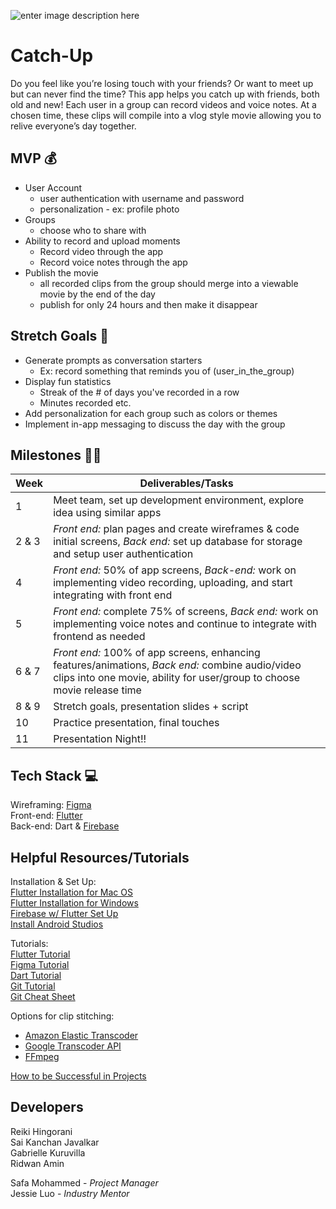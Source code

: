 
![enter image description here](https://media.giphy.com/media/WOIGpnJ3ye445BUQl4/giphy.gif)

# Catch-Up

Do you feel like you’re losing touch with your friends? Or want to meet up but can never find the time? This app helps you catch up with friends, both old and new! Each user in a group can record videos and voice notes. At a chosen time, these clips will compile into a vlog style movie allowing you to relive everyone’s day together.
 

## MVP 💰

 -  User Account
	 - user authentication with username and password
	 - personalization - ex: profile photo
 - Groups
	 - choose who to share with 
 -   Ability to record and upload moments
	 - Record video through the app
	 - Record voice notes through the app
 - Publish the movie
	 - all recorded clips from the group should merge into a viewable movie by the end of the day
	 - publish for only 24 hours and then make it disappear

## Stretch Goals 🙆
- Generate prompts as conversation starters 
	- Ex: record something that reminds you of (user_in_the_group)
- Display fun statistics 
	- Streak of the # of days you've recorded in a row 
	- Minutes recorded etc.
-   Add personalization for each group such as colors or themes
-   Implement in-app messaging to discuss the day with the group


## Milestones 🏃‍♂️
|Week| Deliverables/Tasks |
|--|--|
| 1 | Meet team, set up development environment, explore idea using similar apps |
| 2 & 3 | *Front end:* plan pages and create wireframes & code initial screens, *Back end:* set up database for storage and setup user authentication
| 4 |*Front end:* 50% of app screens, *Back-end:* work on implementing video recording, uploading, and start integrating with front end|
| 5 | *Front end:* complete 75% of screens, *Back end:* work on implementing voice notes and continue to integrate with frontend as needed | 
| 6 & 7 | *Front end:* 100% of app screens, enhancing features/animations, *Back end:* combine audio/video clips into one movie, ability for user/group to choose movie release time |
| 8 & 9 | Stretch goals, presentation slides + script|
| 10 | Practice presentation, final touches|
| 11 | Presentation Night!!|

## Tech Stack 💻
Wireframing: [Figma](https://www.figma.com/)  
Front-end: [Flutter](https://docs.flutter.dev/get-started/install)   
Back-end: Dart & [Firebase](https://firebase.google.com/)   

## Helpful Resources/Tutorials 
Installation & Set Up:  
[Flutter Installation for Mac OS](https://www.youtube.com/watch?v=fzAg7lOWqVE)  
[Flutter Installation for Windows](https://www.youtube.com/watch?v=fDnqXmLSqtg)  
[Firebase w/ Flutter Set Up](https://www.youtube.com/watch?v=EXp0gq9kGxI&t=15s)  
[Install Android Studios](https://developer.android.com/studio/install?gclid=CjwKCAiAuOieBhAIEiwAgjCvcjwYSPTJuW9nn167xix8BzL8KzlDuCIwczz-JaqpBWLl1LyPWHwV1xoCWf0QAvD_BwE&gclsrc=aw.ds#mac)  

Tutorials:  
[Flutter Tutorial](https://www.youtube.com/playlist?list=PL4cUxeGkcC9jLYyp2Aoh6hcWuxFDX6PBJ)  
[Figma Tutorial](https://www.youtube.com/watch?v=FTFaQWZBqQ8)  
[Dart Tutorial](https://www.youtube.com/watch?v=veMhOYRib9o&t=812s)  
[Git Tutorial](https://www.youtube.com/watch?v=USjZcfj8yxE)  
[Git Cheat Sheet](https://education.github.com/git-cheat-sheet-education.pdf)  

Options for clip stitching:  
 - [Amazon Elastic Transcoder](https://docs.aws.amazon.com/elastictranscoder/latest/developerguide/clip-stitching.html)   
 - [Google Transcoder API](https://pub.dev/packages/googleapis)  
 - [FFmpeg](https://shotstack.io/learn/use-ffmpeg-to-concatenate-video/)  
  
[How to be Successful in Projects](https://docs.google.com/document/d/18Zi3DrKG5e6g5Bojr8iqxIu6VIGl86YBSFlsnJnlM88/edit)

## Developers 
Reiki Hingorani  
Sai Kanchan Javalkar  
Gabrielle Kuruvilla  
Ridwan Amin  

Safa Mohammed - *Project Manager*  
Jessie Luo - *Industry Mentor*
